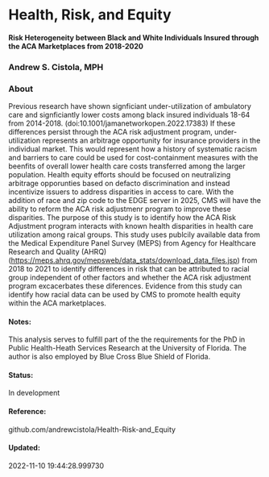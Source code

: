 # Health, Risk, and Equity
#### Risk Heterogeneity between Black and White Individuals Insured through the ACA Marketplaces from 2018-2020
### Andrew S. Cistola, MPH

### About
Previous research have shown signficiant under-utilization of ambulatory care and signficiantly lower costs among black insured individuals 18-64 from 2014-2018. (doi:10.1001/jamanetworkopen.2022.17383) If these differences persist through the ACA risk adjustment program, under-utilization represents an arbitrage opportunity for insurance providers in the individual market. This would represent how a history of systematic racism and barriers to care could be used for cost-containment measures with the beenfits of overall lower health care costs transferred among the larger population. Health equity efforts should be focused on neutralizing arbitrage opporunties based on defacto discrimination and instead incentivize issuers to address disparities in access to care. With the addition of race and zip code to the EDGE server in 2025, CMS will have the ability to reform the ACA risk adjustmenr program to improve these disparities. The purpose of this study is to identify how the ACA Risk Adjustment program interacts with known health disparities in health care utilization among raical groups. This study uses publcily available data from the Medical Expenditure Panel Survey (MEPS) from Agency for Healthcare Research and Quality (AHRQ) (https://meps.ahrq.gov/mepsweb/data_stats/download_data_files.jsp) from 2018 to 2021 to identify differences in risk that can be attributed to racial group independent of other factors and whether the ACA risk adjustment program excacerbates these diferences. Evidence from this study can identify how racial data can be used by CMS to promote health equity within the ACA marketplaces.

#### Notes:
This analysis serves to fulfill part of the the requirements for the PhD in Public Health-Heath Services Research at the University of Florida. The author is also employed by Blue Cross Blue Shield of Florida.

#### Status: 
In development

#### Reference: 
github.com/andrewcistola/Health-Risk-and_Equity

#### Updated:
2022-11-10 19:44:28.999730

